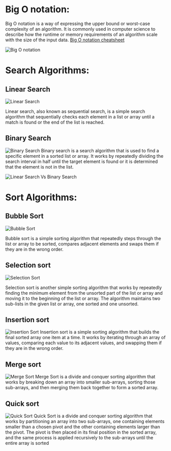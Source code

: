 # Big O notation:
Big O notation is a way of expressing the upper bound or worst-case complexity of an algorithm. It is commonly used in computer science to describe how the runtime or memory requirements of an algorithm scale with the size of the input data. [Big O notation cheatsheet](https://www.bigocheatsheet.com/)

![Big O notation](https://cdn-media-1.freecodecamp.org/images/1*KfZYFUT2OKfjekJlCeYvuQ.jpeg)



# Search Algorithms:

## Linear Search
![Linear Search](https://skilled.dev/images/linear-search.gif)

Linear search, also known as sequential search, is a simple search algorithm that sequentially checks each element in a list or array until a match is found or the end of the list is reached.


## Binary Search

![Binary Search](https://codehs.com/uploads/e4bca553e6ab5b964511d0c10855ad14)
Binary search is a search algorithm that is used to find a specific element in a sorted list or array. It works by repeatedly dividing the search interval in half until the target element is found or it is determined that the element is not in the list.



![Linear Search Vs Binary Search](https://media.tenor.com/Jl0YrqxnHmAAAAAd/binary-search-sequence-search.gif)


# Sort Algorithms:

## Bubble Sort
![Bubble Sort](https://i.makeagif.com/media/11-24-2015/gI3nus.gif)

Bubble sort is a simple sorting algorithm that repeatedly steps through the list or array to be sorted, compares adjacent elements and swaps them if they are in the wrong order. 


## Selection sort
![Selection Sort](https://miro.medium.com/v2/resize:fit:1400/1*5WXRN62ddiM_Gcf4GDdCZg.gif)

Selection sort is another simple sorting algorithm that works by repeatedly finding the minimum element from the unsorted part of the list or array and moving it to the beginning of the list or array. The algorithm maintains two sub-lists in the given list or array, one sorted and one unsorted.


## Insertion sort
![Insertion Sort](https://miro.medium.com/v2/resize:fit:1400/1*bmfRxyIQZEK0Iu5T6YV1sw.gif)
Insertion sort is a simple sorting algorithm that builds the final sorted array one item at a time. It works by iterating through an array of values, comparing each value to its adjacent values, and swapping them if they are in the wrong order. 


## Merge sort
![Merge Sort](https://upload.wikimedia.org/wikipedia/commons/c/cc/Merge-sort-example-300px.gif?20151222172210)
Merge Sort is a divide and conquer sorting algorithm that works by breaking down an array into smaller sub-arrays, sorting those sub-arrays, and then merging them back together to form a sorted array. 

## Quick sort
![Quick Sort](https://upload.wikimedia.org/wikipedia/commons/9/9c/Quicksort-example.gif)
Quick Sort is a divide and conquer sorting algorithm that works by partitioning an array into two sub-arrays, one containing elements smaller than a chosen pivot and the other containing elements larger than the pivot. The pivot is then placed in its final position in the sorted array, and the same process is applied recursively to the sub-arrays until the entire array is sorted



